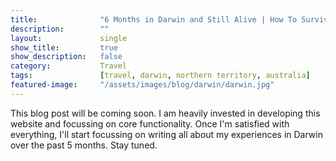 ```yaml
---
title:				"6 Months in Darwin and Still Alive | How To Survive Darwin Climate Living In A Van"
description:		""
layout:				single
show_title:			true
show_description:	false
category:			Travel
tags:				[travel, darwin, northern territory, australia]
featured-image:		"/assets/images/blog/darwin/darwin.jpg"
---
```


This blog post will be coming soon. I am heavily invested in developing this website and focussing on core functionality. Once I'm satisfied with everything, I'll start focussing on writing all about my experiences in Darwin over the past 5 months. Stay tuned.